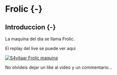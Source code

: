 # Frolic {-}

## Introduccion {-}

La maquina del dia se llama Frolic.

El replay del live se puede ver aqui

[![S4vitaar Frolic maquina](https://img.youtube.com/vi/wJRb8PtpKD0/0.jpg)](https://www.youtube.com/watch?v=wJRb8PtpKD0)

No olvideis dejar un like al video y un commentario...
